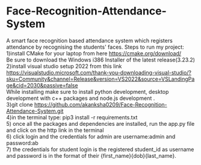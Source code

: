 # Face-Recognition-Attendance-System
A smart face recognition based attendance system which registers attendance by recognising the students' faces.
Steps to run my project: <br/>
1)install CMake for your laptop from here https://cmake.org/download/    <br/>
  Be sure to download the Windows i386 Installer of the latest release(3.23.2)  <br/>
2)install visual studio setup 2022 from this link https://visualstudio.microsoft.com/thank-you-downloading-visual-studio/?sku=Community&channel=Release&version=VS2022&source=VSLandingPage&cid=2030&passive=false   <br/>
 While installing make sure to install python development, desktop development with c++ packages and node.js development .  <br/>
3)git clone https://github.com/akanksha0209/Face-Recognition-Attendance-System.git   <br/>
4)in the terminal type: pip3 install -r requirements.txt <br/>
5) once all the packages and dependencies are installed, run the app.py file and click on the http link in the terminal  <br/>
6) click login and the credentials for admin are username:admin and password:ab  <br/>
7) the credentials for student login is the registered student_id as username and password is in the format of their {first_name}{dob}{last_name}.  <br/>
